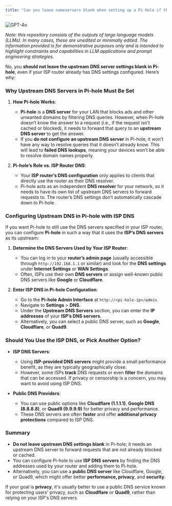 ```yaml
---
title: "Can you leave nameservers blank when setting up a Pi Hole if they're on the router already"
---
```

![GPT-4o](https://img.shields.io/badge/GPT--4o-3333FF?style=for-the-badge&logo=openai&logoColor=white)



*Note: this repository consists of the outputs of large language models (LLMs). In many cases, these are unedited or minimally edited. The information provided is for demonstrative purposes only and is intended to highlight constraints and capabilities in LLM applications and prompt engineering strategies.*


No, you **should not leave the upstream DNS server settings blank in Pi-hole**, even if your ISP router already has DNS settings configured. Here’s why:

### **Why Upstream DNS Servers in Pi-hole Must Be Set**
1. **How Pi-hole Works**:
   - **Pi-hole** is a **DNS server** for your LAN that blocks ads and other unwanted domains by filtering DNS queries. However, when Pi-hole doesn’t know the answer to a request (i.e., if the request isn’t cached or blocked), it needs to forward that query to an **upstream DNS server** to get the answer.
   - If you **do not configure an upstream DNS server** in Pi-hole, it won’t have any way to resolve queries that it doesn’t already know. This will lead to **failed DNS lookups**, meaning your devices won’t be able to resolve domain names properly.

2. **Pi-hole’s Role vs. ISP Router DNS**:
   - Your **ISP router’s DNS configuration** only applies to clients that directly use the router as their DNS resolver. 
   - Pi-hole acts as an independent **DNS resolver** for your network, so it needs to have its own list of upstream DNS servers to forward requests to. The router’s DNS settings don’t automatically cascade down to Pi-hole.

### **Configuring Upstream DNS in Pi-hole with ISP DNS**
If you want Pi-hole to still use the DNS servers specified in your ISP router, you can configure **Pi-hole** in such a way that it uses the **ISP’s DNS servers** as its upstream:

1. **Determine the DNS Servers Used by Your ISP Router**:
   - You can log in to your **router’s admin page** (usually accessible through `http://192.168.1.1` or similar) and look for the **DNS settings** under **Internet Settings** or **WAN Settings**.
   - Often, ISPs use their own **DNS servers** or assign well-known public DNS servers like **Google** or **Cloudflare**.

2. **Enter ISP DNS in Pi-hole Configuration**:
   - Go to the **Pi-hole Admin Interface** at `http://<pi-hole-ip>/admin`.
   - Navigate to **Settings** > **DNS**.
   - Under the **Upstream DNS Servers** section, you can enter the **IP addresses** of your **ISP’s DNS servers**.
   - Alternatively, you can select a public DNS server, such as **Google**, **Cloudflare**, or **Quad9**.

### **Should You Use the ISP DNS, or Pick Another Option?**
- **ISP DNS Servers**:
  - Using **ISP-provided DNS servers** might provide a small performance benefit, as they are typically geographically close.
  - However, some ISPs **track** DNS requests or even **filter** the domains that can be accessed. If privacy or censorship is a concern, you may want to avoid using ISP DNS.

- **Public DNS Providers**:
  - You can use public options like **Cloudflare (1.1.1.1)**, **Google DNS (8.8.8.8)**, or **Quad9 (9.9.9.9)** for better privacy and performance.
  - These DNS servers are often **faster** and offer **additional privacy protections** compared to ISP DNS.

### **Summary**
- **Do not leave upstream DNS settings blank** in Pi-hole; it needs an upstream DNS server to forward requests that are not already blocked or cached.
- You can configure Pi-hole to use **ISP DNS servers** by finding the DNS addresses used by your router and adding them to Pi-hole.
- Alternatively, you can use a **public DNS server** like Cloudflare, Google, or Quad9, which might offer better **performance, privacy**, and **security**.

If your goal is **privacy**, it's usually better to use a public DNS service known for protecting users' privacy, such as **Cloudflare** or **Quad9**, rather than relying on your ISP's DNS servers.